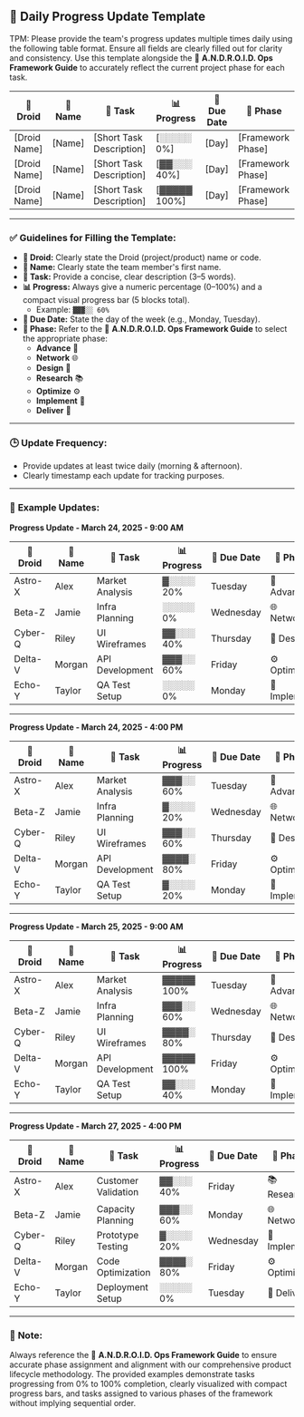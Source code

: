 ## 🚀 **Daily Progress Update Template**

TPM: Please provide the team's progress updates multiple times daily using the following table format. Ensure all fields are clearly filled out for clarity and consistency. Use this template alongside the 📖 **A.N.D.R.O.I.D. Ops Framework Guide** to accurately reflect the current project phase for each task.

| 🤖 Droid | 👤 Name | 📝 Task | 📊 Progress | 📅 Due Date | 🎯 Phase |
|----------|---------|---------|-------------|-------------|-----------|
| [Droid Name] | [Name] | [Short Task Description] | [░░░░░ 0%] | [Day] | [Framework Phase] |
| [Droid Name] | [Name] | [Short Task Description] | [▓▓░░░ 40%] | [Day] | [Framework Phase] |
| [Droid Name] | [Name] | [Short Task Description] | [▓▓▓▓▓ 100%] | [Day] | [Framework Phase] |

---

### ✅ **Guidelines for Filling the Template:**

- **🤖 Droid:** Clearly state the Droid (project/product) name or code.
- **👤 Name:** Clearly state the team member's first name.
- **📝 Task:** Provide a concise, clear description (3–5 words).
- **📊 Progress:** Always give a numeric percentage (0–100%) and a compact visual progress bar (5 blocks total).
  - Example: `▓▓▓░░ 60%`
- **📅 Due Date:** State the day of the week (e.g., Monday, Tuesday).
- **🎯 Phase:** Refer to the 📖 **A.N.D.R.O.I.D. Ops Framework Guide** to select the appropriate phase:
  - **Advance** 🔭
  - **Network** 🌐
  - **Design** 🎨
  - **Research** 📚
  - **Optimize** ⚙️
  - **Implement** 🧪
  - **Deliver** 🚚

---

### 🕒 **Update Frequency:**
- Provide updates at least twice daily (morning & afternoon).
- Clearly timestamp each update for tracking purposes.

---

### 📢 **Example Updates:**

**Progress Update - March 24, 2025 - 9:00 AM**

| 🤖 Droid | 👤 Name | 📝 Task | 📊 Progress | 📅 Due Date | 🎯 Phase |
|----------|---------|---------|-------------|-------------|-----------|
| Astro-X | Alex | Market Analysis | ▓░░░░ 20% | Tuesday | 🔭 Advance |
| Beta-Z | Jamie | Infra Planning | ░░░░░ 0% | Wednesday | 🌐 Network |
| Cyber-Q | Riley | UI Wireframes | ▓▓░░░ 40% | Thursday | 🎨 Design |
| Delta-V | Morgan | API Development | ▓▓▓░░ 60% | Friday | ⚙️ Optimize |
| Echo-Y | Taylor | QA Test Setup | ░░░░░ 0% | Monday | 🧪 Implement |

---

**Progress Update - March 24, 2025 - 4:00 PM**

| 🤖 Droid | 👤 Name | 📝 Task | 📊 Progress | 📅 Due Date | 🎯 Phase |
|----------|---------|---------|-------------|-------------|-----------|
| Astro-X | Alex | Market Analysis | ▓▓▓░░ 60% | Tuesday | 🔭 Advance |
| Beta-Z | Jamie | Infra Planning | ▓░░░░ 20% | Wednesday | 🌐 Network |
| Cyber-Q | Riley | UI Wireframes | ▓▓▓░░ 60% | Thursday | 🎨 Design |
| Delta-V | Morgan | API Development | ▓▓▓▓░ 80% | Friday | ⚙️ Optimize |
| Echo-Y | Taylor | QA Test Setup | ▓░░░░ 20% | Monday | 🧪 Implement |

---

**Progress Update - March 25, 2025 - 9:00 AM**

| 🤖 Droid | 👤 Name | 📝 Task | 📊 Progress | 📅 Due Date | 🎯 Phase |
|----------|---------|---------|-------------|-------------|-----------|
| Astro-X | Alex | Market Analysis | ▓▓▓▓▓ 100% | Tuesday | 🔭 Advance |
| Beta-Z | Jamie | Infra Planning | ▓▓▓░░ 60% | Wednesday | 🌐 Network |
| Cyber-Q | Riley | UI Wireframes | ▓▓▓▓░ 80% | Thursday | 🎨 Design |
| Delta-V | Morgan | API Development | ▓▓▓▓▓ 100% | Friday | ⚙️ Optimize |
| Echo-Y | Taylor | QA Test Setup | ▓▓░░░ 40% | Monday | 🧪 Implement |

---

**Progress Update - March 27, 2025 - 4:00 PM**

| 🤖 Droid | 👤 Name | 📝 Task | 📊 Progress | 📅 Due Date | 🎯 Phase |
|----------|---------|---------|-------------|-------------|-----------|
| Astro-X | Alex | Customer Validation | ▓▓░░░ 40% | Friday | 📚 Research |
| Beta-Z | Jamie | Capacity Planning | ▓▓▓░░ 60% | Monday | 🌐 Network |
| Cyber-Q | Riley | Prototype Testing | ▓░░░░ 20% | Wednesday | 🧪 Implement |
| Delta-V | Morgan | Code Optimization | ▓▓▓▓░ 80% | Friday | ⚙️ Optimize |
| Echo-Y | Taylor | Deployment Setup | ░░░░░ 0% | Tuesday | 🚚 Deliver |

---

### 📌 **Note:**  
Always reference the 📖 **A.N.D.R.O.I.D. Ops Framework Guide** to ensure accurate phase assignment and alignment with our comprehensive product lifecycle methodology. The provided examples demonstrate tasks progressing from 0% to 100% completion, clearly visualized with compact progress bars, and tasks assigned to various phases of the framework without implying sequential order.
